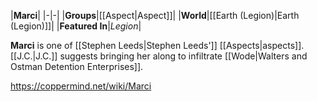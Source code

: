 |**Marci**|
|-|-|
|**Groups**|[[Aspect\|Aspect]]|
|**World**|[[Earth (Legion)\|Earth (Legion)]]|
|**Featured In**|*Legion*|

**Marci** is one of [[Stephen Leeds\|Stephen Leeds']] [[Aspects\|aspects]].
[[J.C.\|J.C.]] suggests bringing her along to infiltrate [[Wode\|Walters and Ostman Detention Enterprises]].



https://coppermind.net/wiki/Marci
